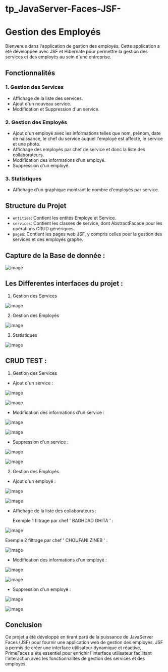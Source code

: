 # tp_JavaServer-Faces-JSF-
# Gestion des Employés 

Bienvenue dans l'application de gestion des employés. Cette application a été développée avec JSF et Hibernate pour permettre la gestion des services et des employés au sein d'une entreprise.

## Fonctionnalités

### 1. Gestion des Services

- Affichage de la liste des services.
- Ajout d'un nouveau service.
- Modification et Suppression d'un service.

### 2. Gestion des Employés

- Ajout d'un employé avec les informations telles que nom, prénom, date de naissance, le chef du service auquel l'employé est affecté, le service et une photo.
- Affichage des employés par chef de service et donc la liste des collaborateurs.
- Modification des informations d'un employé.
- Suppression d'un employé.

### 3. Statistiques

- Affichage d'un graphique montrant le nombre d'employés par service.

## Structure du Projet

- `entities`: Contient les entités Employe et Service.
- `services`: Contient les classes de service, dont AbstractFacade pour les opérations CRUD génériques.
- `pages`: Contient les pages web JSF, y compris celles pour la gestion des services et des employés graphe.

## Capture de la Base de donnée :

![image](https://github.com/ghita-baghdad/tp_JavaServer-Faces-JSF-/assets/147449053/6f312e17-3dac-4f95-a9f6-c6b70584d0fd)

## Les Differentes interfaces du projet :

1. Gestion des Services

![image](https://github.com/ghita-baghdad/tp_JavaServer-Faces-JSF-/assets/147449053/67c9bcf4-84ce-424b-913d-5f99f819a231)

2. Gestion des Employés

![image](https://github.com/ghita-baghdad/tp_JavaServer-Faces-JSF-/assets/147449053/d0572bda-e952-4345-ab2d-991e06d4de0f)

3. Statistiques
   
![image](https://github.com/ghita-baghdad/tp_JavaServer-Faces-JSF-/assets/147449053/c297ccc0-c49f-4be7-8ebf-797b489b89b2)

## CRUD TEST :

1. Gestion des Services

- Ajout d'un service :

![image](https://github.com/ghita-baghdad/tp_JavaServer-Faces-JSF-/assets/147449053/509f573d-bec1-49a9-9254-2c42d6274e72)

![image](https://github.com/ghita-baghdad/tp_JavaServer-Faces-JSF-/assets/147449053/a5f17c83-7eba-440e-ab6f-0bbd5c40e1d3)

- Modification des informations d'un service :

![image](https://github.com/ghita-baghdad/tp_JavaServer-Faces-JSF-/assets/147449053/2c5e6a16-b60f-4b9d-a9b8-95409b47466c)

![image](https://github.com/ghita-baghdad/tp_JavaServer-Faces-JSF-/assets/147449053/1998bcc0-17fc-46b4-9403-db83039b710a)

- Suppression d'un service :
  
![image](https://github.com/ghita-baghdad/tp_JavaServer-Faces-JSF-/assets/147449053/af965651-ee54-452c-aeaa-8128e3f5a9bb)

![image](https://github.com/ghita-baghdad/tp_JavaServer-Faces-JSF-/assets/147449053/8b760183-a48e-4596-8346-8f27111696ad)


2. Gestion des Employés

- Ajout d'un employé :

![image](https://github.com/ghita-baghdad/tp_JavaServer-Faces-JSF-/assets/147449053/a3a401c9-11b0-4e55-9c52-4e622112f2f5)

![image](https://github.com/ghita-baghdad/tp_JavaServer-Faces-JSF-/assets/147449053/9d89bdb7-3c40-4616-a42e-1ec8dcae5c63)

- Affichage de la liste des collaborateurs :

   Exemple 1 filtrage par chef ' BAGHDAD GHITA ' :
  
![image](https://github.com/ghita-baghdad/tp_JavaServer-Faces-JSF-/assets/147449053/2ad3ff78-93ad-4c15-a787-18110112e2c6)

  Exemple 2 filtrage par chef ' CHOUFANI ZINEB ' :

![image](https://github.com/ghita-baghdad/tp_JavaServer-Faces-JSF-/assets/147449053/047d1a45-7d64-419d-a79a-7f6542ad2193)
 
- Modification des informations d'un employé :

![image](https://github.com/ghita-baghdad/tp_JavaServer-Faces-JSF-/assets/147449053/e282baea-c194-4849-b558-1daac5e1ebf5)

![image](https://github.com/ghita-baghdad/tp_JavaServer-Faces-JSF-/assets/147449053/3db9e4b4-af59-4444-b1c9-851eb0efd877)

- Suppression d'un employé :
  
![image](https://github.com/ghita-baghdad/tp_JavaServer-Faces-JSF-/assets/147449053/89bf3399-3988-445d-99a9-845d8d0b696b)

![image](https://github.com/ghita-baghdad/tp_JavaServer-Faces-JSF-/assets/147449053/46089951-a85d-4b2e-9d69-ba341bee9669)

## Conclusion
Ce projet a été développé en tirant parti de la puissance de JavaServer Faces (JSF) pour fournir une application web de gestion des employés. 
JSF a permis de créer une interface utilisateur dynamique et réactive, PrimeFaces a été essentiel pour enrichir l'interface utilisateur facilitant 
l'interaction avec les fonctionnalités de gestion des services et des employés.




